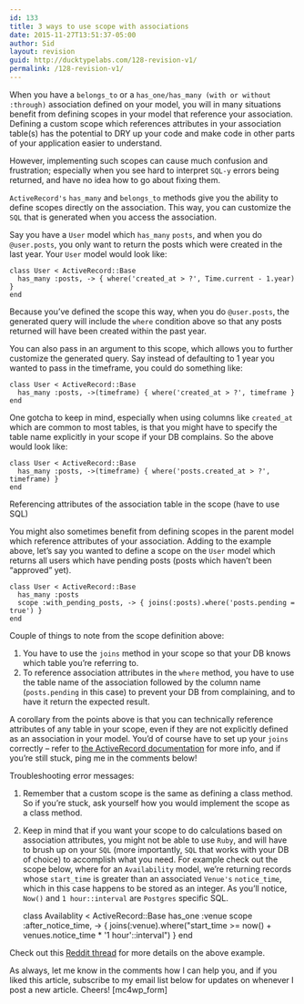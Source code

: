 ```yaml
---
id: 133
title: 3 ways to use scope with associations
date: 2015-11-27T13:51:37-05:00
author: Sid
layout: revision
guid: http://ducktypelabs.com/128-revision-v1/
permalink: /128-revision-v1/
---
```

When you have a `belongs_to` or a `has_one/has_many (with or without :through)` association defined on your model, you will in many situations benefit from defining scopes in your model that reference your association. Defining a custom scope which references attributes in your association table(s) has the potential to DRY up your code and make code in other parts of your application easier to understand.

However, implementing such scopes can cause much confusion and frustration; especially when you see hard to interpret `SQL-y` errors being returned, and have no idea how to go about fixing them.

`ActiveRecord's` `has_many` and `belongs_to` methods give you the ability to define scopes directly on the association. This way, you can customize the `SQL` that is generated when you access the association.

Say you have a `User` model which `has_many` `posts`, and when you do `@user.posts`, you only want to return the posts which were created in the last year. Your `User` model would look like:

    class User < ActiveRecord::Base
      has_many :posts, -> { where('created_at > ?', Time.current - 1.year) }
    end
    

Because you&#8217;ve defined the scope this way, when you do `@user.posts`, the generated query will include the `where` condition above so that any posts returned will have been created within the past year.

You can also pass in an argument to this scope, which allows you to further customize the generated query. Say instead of defaulting to 1 year you wanted to pass in the timeframe, you could do something like:

    class User < ActiveRecord::Base
      has_many :posts, ->(timeframe) { where('created_at > ?', timeframe }
    end
    

One gotcha to keep in mind, especially when using columns like `created_at` which are common to most tables, is that you might have to specify the table name explicitly in your scope if your DB complains. So the above would look like:

    class User < ActiveRecord::Base
      has_many :posts, ->(timeframe) { where('posts.created_at > ?', timeframe) }
    end
    

Referencing attributes of the association table in the scope (have to use SQL)

You might also sometimes benefit from defining scopes in the parent model which reference attributes of your association. Adding to the example above, let&#8217;s say you wanted to define a scope on the `User` model which returns all users which have pending posts (posts which haven&#8217;t been &#8220;approved&#8221; yet).

    class User < ActiveRecord::Base
      has_many :posts
      scope :with_pending_posts, -> { joins(:posts).where('posts.pending = true') }
    end
    

Couple of things to note from the scope definition above:

  1. You have to use the `joins` method in your scope so that your DB knows which table you&#8217;re referring to.
  2. To reference association attributes in the `where` method, you have to use the table name of the association followed by the column name (`posts.pending` in this case) to prevent your DB from complaining, and to have it return the expected result.

A corollary from the points above is that you can technically reference attributes of any table in your scope, even if they are not explicitly defined as an association in your model. You&#8217;d of course have to set up your `joins` correctly &#8211; refer to [the ActiveRecord documentation](http://apidock.com/rails/ActiveRecord/QueryMethods/joins) for more info, and if you&#8217;re still stuck, ping me in the comments below!

Troubleshooting error messages:

1) Remember that a custom scope is the same as defining a class method. So if you&#8217;re stuck, ask yourself how you would implement the scope as a class method.

2) Keep in mind that if you want your scope to do calculations based on association attributes, you might not be able to use `Ruby`, and will have to brush up on your `SQL` (more importantly, `SQL` that works with your DB of choice) to accomplish what you need. For example check out the scope below, where for an `Availability` model, we&#8217;re returning records whose `start_time` is greater than an associated `Venue's` `notice_time`, which in this case happens to be stored as an integer. As you&#8217;ll notice, `Now()` and `1 hour::interval` are `Postgres` specific SQL.

    class Availablity < ActiveRecord::Base
      has_one :venue
      scope :after_notice_time, -> { joins(:venue).where("start_time >= now() + venues.notice_time * '1 hour'::interval") }
    end
    

Check out this [Reddit thread](https://www.reddit.com/r/ruby/comments/3s7l1y/referencing_self_and_through_association_in_scopes/) for more details on the above example.

As always, let me know in the comments how I can help you, and if you liked this article, subscribe to my email list below for updates on whenever I post a new article. Cheers! [mc4wp_form]